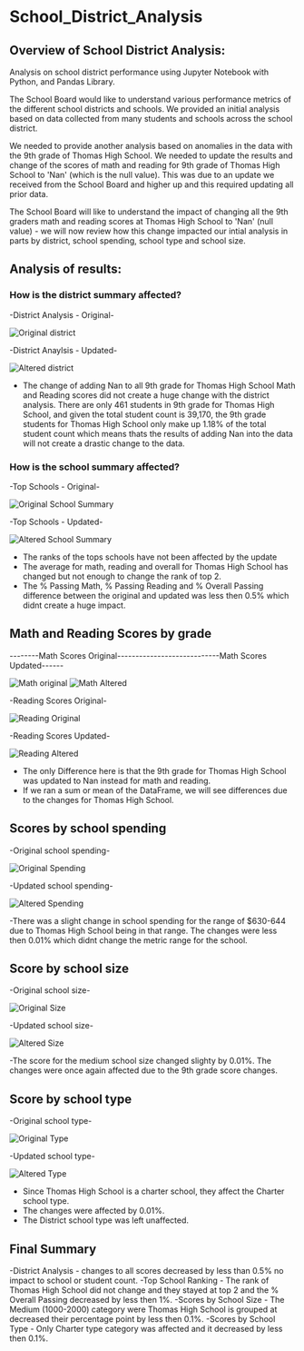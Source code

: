 # School_District_Analysis


## Overview of School District Analysis:

Analysis on school district performance using Jupyter Notebook with Python, and Pandas Library. 

The School Board would like to understand various performance metrics of the different school districts and schools. We provided an initial analysis based on data collected from many students and schools across the school district.

We needed to provide another analysis based on anomalies in the data with the 9th grade of Thomas High School. We needed to update the results and change of the scores of math and reading for 9th grade of Thomas High School to 'Nan' (which is the null value). This was due to an update we received from the School Board and higher up and this required updating all prior data.

The School Board will like to understand the impact of changing all the 9th graders math and reading scores at Thomas High School to 'Nan' (null value) - we will now review how this change impacted our intial analysis in parts by district, school spending, school type and school size.

## Analysis of results:


### How is the district summary affected?

-District Analysis - Original-

![Original district](https://user-images.githubusercontent.com/98680133/159214516-0c1e273c-ef01-4499-bba8-161d8b88c59d.png)

-District Anaylsis - Updated-

![Altered district](https://user-images.githubusercontent.com/98680133/159214523-0bb149ef-1218-4f2b-8c9f-b739bf38b3ef.png)

- The change of adding Nan to all 9th grade for Thomas High School Math and Reading scores did not create a huge change with the district analysis. There are only 461 students in 9th grade for Thomas High School, and given the total student count is 39,170, the 9th grade students for Thomas High School only make up 1.18% of the total student count which means thats the results of adding Nan into the data will not create a drastic change to the data.


### How is the school summary affected?

-Top Schools - Original-

![Original School Summary](https://user-images.githubusercontent.com/98680133/159218907-70bba338-b973-4766-85dc-fb5efe0c44d0.png)

-Top Schools - Updated-

![Altered School Summary](https://user-images.githubusercontent.com/98680133/159218914-f8b3c6b5-09ca-467b-bc28-1b91bf39fd7a.png)

- The ranks of the tops schools have not been affected by the update
- The average for math, reading and overall for Thomas High School has changed but not enough to change the rank of top 2.
- The % Passing Math, % Passing Reading and % Overall Passing difference between the original and updated was less then 0.5% which didnt create a huge impact.

## Math and Reading Scores by grade
--------Math Scores Original----------------------------Math Scores Updated------

![Math original](https://user-images.githubusercontent.com/98680133/159219747-37602c7e-8224-40aa-b3ca-0ced33c0812c.png)
![Math Altered](https://user-images.githubusercontent.com/98680133/159219811-255e2df8-f228-45a5-a50e-82288f58f424.png)

-Reading Scores Original-

![Reading Original](https://user-images.githubusercontent.com/98680133/159219929-bb66c514-ad4e-445a-a077-d72ed8f05ea0.png)

-Reading Scores Updated-

![Reading Altered](https://user-images.githubusercontent.com/98680133/159220014-c719c8a6-9e86-446f-92cd-a97d26566dfc.png)

- The only Difference here is that the 9th grade for Thomas High School was updated to Nan instead for math and reading.
- If we ran a sum or mean of the DataFrame, we will see differences due to the changes for Thomas High School.

## Scores by school spending

-Original school spending-

![Original Spending](https://user-images.githubusercontent.com/98680133/159220427-a64312b3-1dbf-413b-8df8-e221bdd137ca.png)

-Updated school spending-

![Altered Spending](https://user-images.githubusercontent.com/98680133/159220449-6ce00247-aac8-4aa3-96ed-950cf085de41.png)

-There was a slight change in school spending for the range of $630-644 due to Thomas High School being in that range. The changes were less then 0.01% which didnt change the metric range for the school.

## Score by school size

-Original school size-

![Original Size](https://user-images.githubusercontent.com/98680133/159220897-1d3d46ec-8b89-4d74-bdd8-aff4c8bce3bd.png)

-Updated school size-

![Altered Size](https://user-images.githubusercontent.com/98680133/159220954-7cb93a2c-6412-44a5-93cc-4dd92b709722.png)

-The score for the medium school size changed slighty by 0.01%. The changes were once again affected due to the 9th grade score changes.

## Score by school type

-Original school type-

![Original Type](https://user-images.githubusercontent.com/98680133/159221261-ab8a4ac4-e4e1-45bb-a98d-9a638c89ae1a.png)

-Updated school type-

![Altered Type](https://user-images.githubusercontent.com/98680133/159221309-46c1544b-e414-4d50-bdd9-7d3bae7edc46.png)

- Since Thomas High School is a charter school, they affect the Charter school type.
- The changes were affected by 0.01%. 
- The District school type was left unaffected.

## Final Summary

-District Analysis - changes to all scores decreased by less than 0.5% no impact to school or student count.
-Top School Ranking - The rank of Thomas High School did not change and they stayed at top 2 and the % Overall Passing decreased by less then 1%.
-Scores by School Size - The Medium (1000-2000) category were Thomas High School is grouped at decreased their percentage point by less then 0.1%.
-Scores by School Type - Only Charter type category was affected and it decreased by less then 0.1%.
